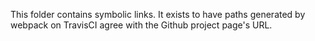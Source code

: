 This folder contains symbolic links. It exists to have paths generated by webpack on TravisCI agree with the Github project page's URL.